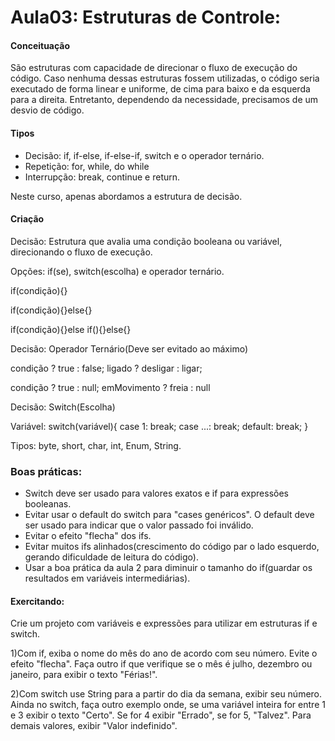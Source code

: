 # Aula03: Estruturas de Controle:

#### Conceituação

São estruturas com capacidade de direcionar o fluxo de execução do código. Caso nenhuma dessas estruturas fossem utilizadas, o código seria executado de forma linear e uniforme, de cima para baixo e da esquerda para a direita. Entretanto, dependendo da necessidade, precisamos de um desvio de código.

#### Tipos

+ Decisão: if, if-else, if-else-if, switch e o operador ternário.
+ Repetição: for, while, do while
+ Interrupção: break, continue e return.

Neste curso, apenas abordamos a estrutura de decisão.

#### Criação

Decisão: Estrutura que avalia uma condição booleana ou variável, direcionando o fluxo de execução.

Opções: if(se), switch(escolha) e operador ternário.

if(condição){}

if(condição){}else{}

if(condição){}else if(){}else{}


Decisão: Operador Ternário(Deve ser evitado ao máximo)

condição ? true : false; ligado ? desligar : ligar;

condição ? true : null; emMovimento ? freia : null


Decisão: Switch(Escolha)

Variável: switch(variável){
            case 1: break;
            case ...: break;
            default: break;
        }

Tipos: byte, short, char, int, Enum, String.

### Boas práticas:

+ Switch deve ser usado para valores exatos e if para expressões booleanas.
+ Evitar usar o default do switch para "cases genéricos". O default deve ser usado para indicar que o valor passado foi inválido.
+ Evitar o efeito "flecha" dos ifs.
+ Evitar muitos ifs alinhados(crescimento do código par o lado esquerdo, gerando dificuldade de leitura do código).
+ Usar a boa prática da aula 2 para diminuir o tamanho do if(guardar os resultados em variáveis intermediárias).

#### Exercitando:

Crie um projeto com variáveis e expressões para utilizar em estruturas if e switch.

1)Com if, exiba o nome do mês do ano de acordo com seu número. Evite o efeito "flecha".
Faça outro if que verifique se o mês é julho, dezembro ou janeiro, para exibir o texto "Férias!".

2)Com switch use String para a partir do dia da semana, exibir seu número. Ainda no switch, faça outro exemplo onde, se uma variável inteira for entre 1 e 3 exibir o texto "Certo". Se for 4 exibir "Errado", se for 5, "Talvez". Para demais valores, exibir "Valor indefinido".




